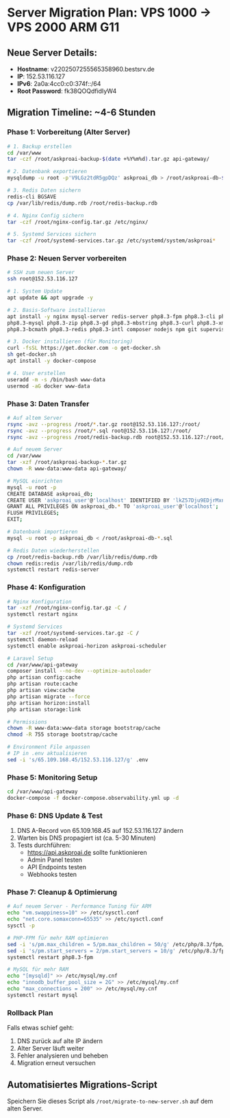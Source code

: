 # Server Migration Plan: VPS 1000 → VPS 2000 ARM G11

## Neue Server Details:
- **Hostname**: v2202507255565358960.bestsrv.de
- **IP**: 152.53.116.127
- **IPv6**: 2a0a:4cc0:c0:374f::/64
- **Root Password**: fk38QOQdfidIyW4

## Migration Timeline: ~4-6 Stunden

### Phase 1: Vorbereitung (Alter Server)
```bash
# 1. Backup erstellen
cd /var/www
tar -czf /root/askproai-backup-$(date +%Y%m%d).tar.gz api-gateway/

# 2. Datenbank exportieren
mysqldump -u root -p'V9LGz2tdR5gpDQz' askproai_db > /root/askproai-db-$(date +%Y%m%d).sql

# 3. Redis Daten sichern
redis-cli BGSAVE
cp /var/lib/redis/dump.rdb /root/redis-backup.rdb

# 4. Nginx Config sichern
tar -czf /root/nginx-config.tar.gz /etc/nginx/

# 5. Systemd Services sichern
tar -czf /root/systemd-services.tar.gz /etc/systemd/system/askproai*
```

### Phase 2: Neuen Server vorbereiten
```bash
# SSH zum neuen Server
ssh root@152.53.116.127

# 1. System Update
apt update && apt upgrade -y

# 2. Basis-Software installieren
apt install -y nginx mysql-server redis-server php8.3-fpm php8.3-cli php8.3-common \
php8.3-mysql php8.3-zip php8.3-gd php8.3-mbstring php8.3-curl php8.3-xml \
php8.3-bcmath php8.3-redis php8.3-intl composer nodejs npm git supervisor

# 3. Docker installieren (für Monitoring)
curl -fsSL https://get.docker.com -o get-docker.sh
sh get-docker.sh
apt install -y docker-compose

# 4. User erstellen
useradd -m -s /bin/bash www-data
usermod -aG docker www-data
```

### Phase 3: Daten Transfer
```bash
# Auf altem Server
rsync -avz --progress /root/*.tar.gz root@152.53.116.127:/root/
rsync -avz --progress /root/*.sql root@152.53.116.127:/root/
rsync -avz --progress /root/redis-backup.rdb root@152.53.116.127:/root/

# Auf neuem Server
cd /var/www
tar -xzf /root/askproai-backup-*.tar.gz
chown -R www-data:www-data api-gateway/

# MySQL einrichten
mysql -u root -p
CREATE DATABASE askproai_db;
CREATE USER 'askproai_user'@'localhost' IDENTIFIED BY 'lkZ57Dju9EDjrMxn';
GRANT ALL PRIVILEGES ON askproai_db.* TO 'askproai_user'@'localhost';
FLUSH PRIVILEGES;
EXIT;

# Datenbank importieren
mysql -u root -p askproai_db < /root/askproai-db-*.sql

# Redis Daten wiederherstellen
cp /root/redis-backup.rdb /var/lib/redis/dump.rdb
chown redis:redis /var/lib/redis/dump.rdb
systemctl restart redis-server
```

### Phase 4: Konfiguration
```bash
# Nginx Konfiguration
tar -xzf /root/nginx-config.tar.gz -C /
systemctl restart nginx

# Systemd Services
tar -xzf /root/systemd-services.tar.gz -C /
systemctl daemon-reload
systemctl enable askproai-horizon askproai-scheduler

# Laravel Setup
cd /var/www/api-gateway
composer install --no-dev --optimize-autoloader
php artisan config:cache
php artisan route:cache
php artisan view:cache
php artisan migrate --force
php artisan horizon:install
php artisan storage:link

# Permissions
chown -R www-data:www-data storage bootstrap/cache
chmod -R 755 storage bootstrap/cache

# Environment File anpassen
# IP in .env aktualisieren
sed -i 's/65.109.168.45/152.53.116.127/g' .env
```

### Phase 5: Monitoring Setup
```bash
cd /var/www/api-gateway
docker-compose -f docker-compose.observability.yml up -d
```

### Phase 6: DNS Update & Test
1. DNS A-Record von 65.109.168.45 auf 152.53.116.127 ändern
2. Warten bis DNS propagiert ist (ca. 5-30 Minuten)
3. Tests durchführen:
   - https://api.askproai.de sollte funktionieren
   - Admin Panel testen
   - API Endpoints testen
   - Webhooks testen

### Phase 7: Cleanup & Optimierung
```bash
# Auf neuem Server - Performance Tuning für ARM
echo "vm.swappiness=10" >> /etc/sysctl.conf
echo "net.core.somaxconn=65535" >> /etc/sysctl.conf
sysctl -p

# PHP-FPM für mehr RAM optimieren
sed -i 's/pm.max_children = 5/pm.max_children = 50/g' /etc/php/8.3/fpm/pool.d/www.conf
sed -i 's/pm.start_servers = 2/pm.start_servers = 10/g' /etc/php/8.3/fpm/pool.d/www.conf
systemctl restart php8.3-fpm

# MySQL für mehr RAM
echo "[mysqld]" >> /etc/mysql/my.cnf
echo "innodb_buffer_pool_size = 2G" >> /etc/mysql/my.cnf
echo "max_connections = 200" >> /etc/mysql/my.cnf
systemctl restart mysql
```

### Rollback Plan
Falls etwas schief geht:
1. DNS zurück auf alte IP ändern
2. Alter Server läuft weiter
3. Fehler analysieren und beheben
4. Migration erneut versuchen

## Automatisiertes Migrations-Script
Speichern Sie dieses Script als `/root/migrate-to-new-server.sh` auf dem alten Server.